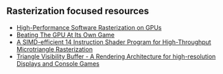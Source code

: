 ## Rasterization focused resources

- [High-Performance Software Rasterization on GPUs](https://research.nvidia.com/publication/high-performance-software-rasterization-gpus)
- [Beating The GPU At Its Own Game](http://www.joshbarczak.com/blog/?p=1012)
- [A SIMD-efficient 14 Instruction Shader Program for High-Throughput Microtriangle Rasterization](http://attila.ac.upc.edu/wiki/images/9/95/CGI10_microtriangles_presentation.pdf)
- [Triangle Visibility Buffer - A Rendering Architecture for high-resolution Displays and Console Games](http://diaryofagraphicsprogrammer.blogspot.com/2018/03/triangle-visibility-buffer.html)